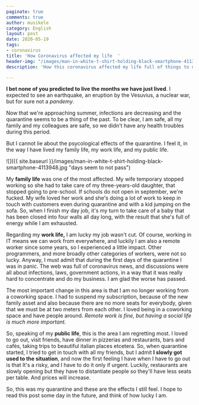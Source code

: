 ```yaml
---
paginate: true
comments: true
author: musikele
category: English
layout: post
date: 2020-05-19
tags:
- coronavirus
title: 'How Coronavirus affected my life  '
header-img: "/images/man-in-white-t-shirt-holding-black-smartphone-4113948.jpg"
description: 'How this coronavirus affected my life full of things to do. '

---
```

**I bet none of you predicted to live the months we have just lived**. I expected to see an earthquake, an eruption by the Vesuvius, a nuclear war, but for sure not a _pandemy_.

Now that we're approaching summer, infections are decreasing and the quarantine seems to be a thing of the past. To be clear, I am safe, all my family and my colleagues are safe, so we didn't have any health troubles during this period.

But I cannot lie about the psycological effects of the quarantine. I feel it, in the way I have lived my family life, my work life, and my public life.

![]({{ site.baseurl }}/images/man-in-white-t-shirt-holding-black-smartphone-4113948.jpg "days seem to not pass")

My **family life** was one of the most affected. My wife temporary stopped working so she had to take care of my three-years-old daughter, that stopped going to pre-school. If schools do not open in september, we're fucked. My wife loved her work and she's doing a lot of work to keep in touch with customers even during quarantine and with a kid jumping on the sofa. So, when I finish my day job, it's my turn to take care of a baby that has been closed into four walls all day long, with the result that she's full of energy while I am exhausted.

Regarding my **work life,** I am lucky my job wasn't cut. Of course, working in IT means we can work from everywhere, and luckily I am also a remote worker since some years, so I experienced a little impact. Other programmers, and more broadly other categories of workers, were not so lucky. Anyway, I must admit that during the first days of the quarantine I was in panic. The web was full of coronavirus news, and discussions were all about infections, laws, government actions, in a way that it was really hard to concentrate and do my business. I am glad the worse has passed.

The most important change in this area is that I am no longer working from a coworking space. I had to suspend my subscription, because of the new family asset and also because there are no more seats for everybody, given that we must be at two meters from each other. I loved being in a coworking space and have people around. _Remote work is fine, but having a social life is much more important._

So, speaking of my **public life**, this is the area I am regretting most. I loved to go out, visit friends, have dinner in pizzerias and restaurants, bars and cafés, taking trips to beautiful italian places etcetera. So, when quarantine started, I tried to get in touch with all my friends, but I admit **I slowly got used to the situation**, and now the first feeling I have when I have to go out is that It's a risky, and I have to do it only if urgent. Luckily, restaurants are slowly opening but they have to distantiate people so they'll have less seats per table. And prices will increase.

So, this was my quarantine and these are the effects I still feel. I hope to read this post some day in the future, and think of how lucky I am.